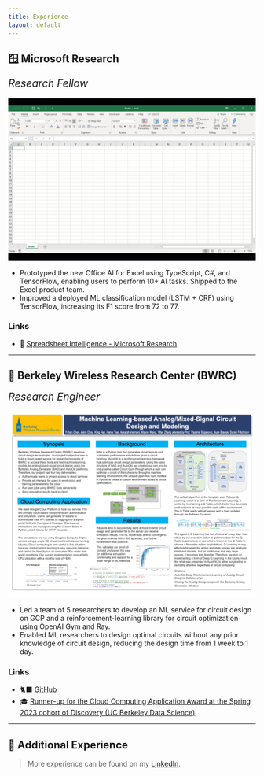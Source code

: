 ```yaml
---
title: Experience
layout: default
---
```


## 🪟 Microsoft Research

<h2 style="margin-top: 0; font-weight: normal;"><i>Research Fellow</i></h2>

![Spreadsheet Intelligence](assets/images/Spreadsheet_Intelligence.gif)

- Prototyped the new Office AI for Excel using TypeScript, C#, and TensorFlow, enabling users to perform 10+ AI tasks. Shipped to the Excel product team.
- Improved a deployed ML classification model (LSTM + CRF) using TensorFlow, increasing its F1 score from 72 to 77.

### Links

- 🔭 [Spreadsheet Intelligence - Microsoft Research](https://www.microsoft.com/en-us/research/project/spreadsheet-intelligence/ "Spreadsheet Intelligence")

---

## 💫 Berkeley Wireless Research Center (BWRC)

<h2 style="margin-top: 0; font-weight: normal;"><i>Research Engineer</i></h2>

<!-- <iframe src="https://cktgym-1.web.app/" title="CktGym" width="100%" height="500" allowfullscreen></iframe> -->

![Poster](assets/images/AMS_ML_Poster.png)

- Led a team of 5 researchers to develop an ML service for circuit design on GCP and a reinforcement-learning library for circuit optimization using OpenAI Gym and Ray.
- Enabled ML researchers to design optimal circuits without any prior knowledge of circuit design, reducing the design time from 1 week to 1 day.

### Links

- 🐈‍⬛ [GitHub](https://github.com/BWRC-AMS-ML-Discovery/BwrcAmsMlDiscovery "BwrcAmsMlDiscovery")
- 🎓 [Runner-up for the Cloud Computing Application Award at the Spring 2023 cohort of Discovery (UC Berkeley Data Science)](https://data.berkeley.edu/spring-2023-data-science-discovery-showcase-highlights "Spring 2023 Data Science Discovery Showcase Highlights")

---

## 👔 Additional Experience

> More experience can be found on my [LinkedIn](https://www.linkedin.com/in/kingh0730/ "Shangdian (King) Han").
